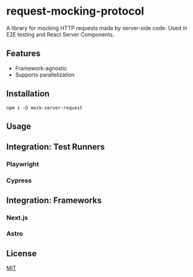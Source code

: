# request-mocking-protocol

A library for mocking HTTP requests made by server-side code.
Used in E2E testing and React Server Components.

## Features
- Framework-agnostic
- Supports parallelization

## Installation
```
npm i -D mock-server-request
```

## Usage

## Integration: Test Runners

### Playwright

### Cypress

## Integration: Frameworks

### Next.js

### Astro

## License
[MIT](https://github.com/vitalets/mock-server-request/blob/main/LICENSE)